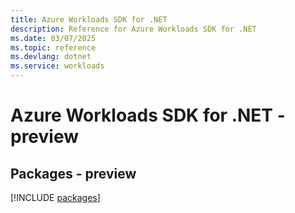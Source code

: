 ```yaml
---
title: Azure Workloads SDK for .NET
description: Reference for Azure Workloads SDK for .NET
ms.date: 03/07/2025
ms.topic: reference
ms.devlang: dotnet
ms.service: workloads
---
```

# Azure Workloads SDK for .NET - preview
## Packages - preview
[!INCLUDE [packages](workloads-index.md)]